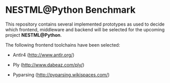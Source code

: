 # NESTML@Python Benchmark

This repository contains several implemented prototypes as used to decide which frontend, middleware and backend will be selected for the upcoming project **NESTML@Python**.


The following frontend toolchains have been selected:

- Antlr4 (http://www.antlr.org/)

- Ply (http://www.dabeaz.com/ply/)

- Pyparsing (http://pyparsing.wikispaces.com/)




